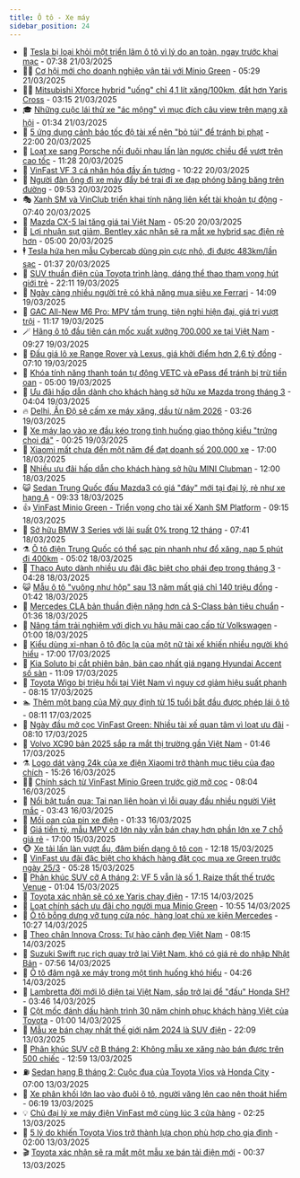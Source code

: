 ```yaml
---
title: Ô tô - Xe máy
sidebar_position: 24
---
```


<!-- dantri-o-to-xe-may:START -->
- 🤡 [Tesla bị loại khỏi một triển lãm ô tô vì lý do an toàn, ngay trước khai mạc](https://dantri.com.vn/o-to-xe-may/tesla-bi-loai-khoi-mot-trien-lam-o-to-vi-ly-do-an-toan-ngay-truoc-khai-mac-20250321112019623.htm) - 07:38 21/03/2025
- 🧑‍💻 [Cơ hội mới cho doanh nghiệp vận tải với Minio Green](https://dantri.com.vn/o-to-xe-may/co-hoi-moi-cho-doanh-nghiep-van-tai-voi-minio-green-20250321121536941.htm) - 05:29 21/03/2025
- 🧑‍💻 [Mitsubishi Xforce hybrid &quot;uống&quot; chỉ 4,1 lít xăng/100km, đắt hơn Yaris Cross](https://dantri.com.vn/o-to-xe-may/mitsubishi-xforce-hybrid-uong-chi-41-lit-xang100km-dat-hon-yaris-cross-20250321101132553.htm) - 03:15 21/03/2025
- 🎓 [Những cuộc lái thử xe &quot;ác mộng&quot; vì mục đích câu view trên mạng xã hội](https://dantri.com.vn/o-to-xe-may/nhung-cuoc-lai-thu-xe-ac-mong-vi-muc-dich-cau-view-tren-mang-xa-hoi-20250320234607940.htm) - 01:34 21/03/2025
- 🌊 [5 ứng dụng cảnh báo tốc độ tài xế nên &quot;bỏ túi&quot; để tránh bị phạt](https://dantri.com.vn/o-to-xe-may/5-ung-dung-canh-bao-toc-do-tai-xe-nen-bo-tui-de-tranh-bi-phat-20250320150944893.htm) - 22:00 20/03/2025
- 🥷 [Loạt xe sang Porsche nối đuôi nhau lấn làn ngược chiều để vượt trên cao tốc](https://dantri.com.vn/o-to-xe-may/loat-xe-sang-porsche-noi-duoi-nhau-lan-lan-nguoc-chieu-de-vuot-tren-cao-toc-20250320182435200.htm) - 11:28 20/03/2025
- 🤩 [VinFast VF 3 cá nhân hóa đầy ấn tượng](https://dantri.com.vn/o-to-xe-may/vinfast-vf-3-ca-nhan-hoa-day-an-tuong-20250320171637635.htm) - 10:22 20/03/2025
- 🫶 [Người đàn ông đi xe máy đẩy bé trai đi xe đạp phóng băng băng trên đường](https://dantri.com.vn/o-to-xe-may/nguoi-dan-ong-di-xe-may-day-be-trai-di-xe-dap-phong-bang-bang-tren-duong-20250320120800408.htm) - 09:53 20/03/2025
- 🎭 [Xanh SM và VinClub triển khai tính năng liên kết tài khoản tự động](https://dantri.com.vn/o-to-xe-may/xanh-sm-va-vinclub-trien-khai-tinh-nang-lien-ket-tai-khoan-tu-dong-20250320142723294.htm) - 07:40 20/03/2025
- 🌁 [Mazda CX-5 lại tăng giá tại Việt Nam](https://dantri.com.vn/o-to-xe-may/mazda-cx-5-lai-tang-gia-tai-viet-nam-20250320095456110.htm) - 05:20 20/03/2025
- 🦩 [Lợi nhuận sụt giảm, Bentley xác nhận sẽ ra mắt xe hybrid sạc điện rẻ hơn](https://dantri.com.vn/o-to-xe-may/loi-nhuan-sut-giam-bentley-xac-nhan-se-ra-mat-xe-hybrid-sac-dien-re-hon-20250320082833563.htm) - 05:00 20/03/2025
- 🕴 [Tesla hứa hẹn mẫu Cybercab dùng pin cực nhỏ, đi được 483km/lần sạc](https://dantri.com.vn/o-to-xe-may/tesla-hua-hen-mau-cybercab-dung-pin-cuc-nho-di-duoc-483kmlan-sac-20250320001049251.htm) - 01:37 20/03/2025
- 🎡 [SUV thuần điện của Toyota trình làng, dáng thể thao tham vọng hút giới trẻ](https://dantri.com.vn/o-to-xe-may/suv-thuan-dien-cua-toyota-trinh-lang-dang-the-thao-tham-vong-hut-gioi-tre-20250319220902383.htm) - 22:11 19/03/2025
- 📝 [Ngày càng nhiều người trẻ có khả năng mua siêu xe Ferrari](https://dantri.com.vn/o-to-xe-may/ngay-cang-nhieu-nguoi-tre-co-kha-nang-mua-sieu-xe-ferrari-20250319125604968.htm) - 14:09 19/03/2025
- 🧐 [GAC All-New M6 Pro: MPV tầm trung, tiện nghi hiện đại, giá trị vượt trội](https://dantri.com.vn/o-to-xe-may/gac-all-new-m6-pro-mpv-tam-trung-tien-nghi-hien-dai-gia-tri-vuot-troi-20250319181709683.htm) - 11:17 19/03/2025
- 🪄 [Hãng ô tô đầu tiên cán mốc xuất xưởng 700.000 xe tại Việt Nam](https://dantri.com.vn/o-to-xe-may/hang-o-to-dau-tien-can-moc-xuat-xuong-700000-xe-tai-viet-nam-20250319144508709.htm) - 09:27 19/03/2025
- 🧰 [Đấu giá lô xe Range Rover và Lexus, giá khởi điểm hơn 2,6 tỷ đồng](https://dantri.com.vn/o-to-xe-may/dau-gia-lo-xe-range-rover-va-lexus-gia-khoi-diem-hon-26-ty-dong-20250319120350280.htm) - 07:10 19/03/2025
- 🚀 [Khóa tính năng thanh toán tự động VETC và ePass để tránh bị trừ tiền oan](https://dantri.com.vn/o-to-xe-may/khoa-tinh-nang-thanh-toan-tu-dong-vetc-va-epass-de-tranh-bi-tru-tien-oan-20250319101453735.htm) - 05:00 19/03/2025
- 💪 [Ưu đãi hấp dẫn dành cho khách hàng sở hữu xe Mazda trong tháng 3](https://dantri.com.vn/o-to-xe-may/uu-dai-hap-dan-danh-cho-khach-hang-so-huu-xe-mazda-trong-thang-3-20250319105322072.htm) - 04:04 19/03/2025
- 🔥 [Delhi, Ấn Độ sẽ cấm xe máy xăng, dầu từ năm 2026](https://dantri.com.vn/o-to-xe-may/delhi-an-do-se-cam-xe-may-xang-dau-tu-nam-2026-20250319100404765.htm) - 03:26 19/03/2025
- 🐲 [Xe máy lao vào xe đầu kéo trong tình huống giao thông kiểu &quot;trứng chọi đá&quot;](https://dantri.com.vn/o-to-xe-may/xe-may-lao-vao-xe-dau-keo-trong-tinh-huong-giao-thong-kieu-trung-choi-da-20250319001648284.htm) - 00:25 19/03/2025
- 🌋 [Xiaomi mất chưa đến một năm để đạt doanh số 200.000 xe](https://dantri.com.vn/o-to-xe-may/xiaomi-mat-chua-den-mot-nam-de-dat-doanh-so-200000-xe-20250318165720121.htm) - 17:00 18/03/2025
- 🤩 [Nhiều ưu đãi hấp dẫn cho khách hàng sở hữu MINI Clubman](https://dantri.com.vn/o-to-xe-may/nhieu-uu-dai-hap-dan-cho-khach-hang-so-huu-mini-clubman-20250318185110363.htm) - 12:00 18/03/2025
- 😺 [Sedan Trung Quốc đấu Mazda3 có giá &quot;đáy&quot; mới tại đại lý, rẻ như xe hạng A](https://dantri.com.vn/o-to-xe-may/sedan-trung-quoc-dau-mazda3-co-gia-day-moi-tai-dai-ly-re-nhu-xe-hang-a-20250318113913396.htm) - 09:33 18/03/2025
- 👍 [VinFast Minio Green - Triển vọng cho tài xế Xanh SM Platform](https://dantri.com.vn/o-to-xe-may/vinfast-minio-green-trien-vong-cho-tai-xe-xanh-sm-platform-20250318160821105.htm) - 09:15 18/03/2025
- 🎃 [Sở hữu BMW 3 Series với lãi suất 0% trong 12 tháng](https://dantri.com.vn/o-to-xe-may/so-huu-bmw-3-series-voi-lai-suat-0-trong-12-thang-20250318142741116.htm) - 07:41 18/03/2025
- ⚗️ [Ô tô điện Trung Quốc có thể sạc pin nhanh như đổ xăng, nạp 5 phút đi 400km](https://dantri.com.vn/o-to-xe-may/o-to-dien-trung-quoc-co-the-sac-pin-nhanh-nhu-do-xang-nap-5-phut-di-400km-20250318115414984.htm) - 05:02 18/03/2025
- 🦄 [Thaco Auto dành nhiều ưu đãi đặc biệt cho phái đẹp trong tháng 3](https://dantri.com.vn/o-to-xe-may/thaco-auto-danh-nhieu-uu-dai-dac-biet-cho-phai-dep-trong-thang-3-20250318112743141.htm) - 04:28 18/03/2025
- 😺 [Mẫu ô tô &quot;vuông như hộp&quot; sau 13 năm mất giá chỉ 140 triệu đồng](https://dantri.com.vn/o-to-xe-may/mau-o-to-vuong-nhu-hop-sau-13-nam-mat-gia-chi-140-trieu-dong-20250317132536506.htm) - 01:42 18/03/2025
- 💼 [Mercedes CLA bản thuần điện nặng hơn cả S-Class bản tiêu chuẩn](https://dantri.com.vn/o-to-xe-may/mercedes-cla-ban-thuan-dien-nang-hon-ca-s-class-ban-tieu-chuan-20250317122329262.htm) - 01:36 18/03/2025
- 💃 [Nâng tầm trải nghiệm với dịch vụ hậu mãi cao cấp từ Volkswagen](https://dantri.com.vn/o-to-xe-may/nang-tam-trai-nghiem-voi-dich-vu-hau-mai-cao-cap-tu-volkswagen-20250317172816787.htm) - 01:00 18/03/2025
- 🚀 [Kiểu dùng xi-nhan ô tô độc lạ của một nữ tài xế khiến nhiều người khó hiểu](https://dantri.com.vn/o-to-xe-may/kieu-dung-xi-nhan-o-to-doc-la-cua-mot-nu-tai-xe-khien-nhieu-nguoi-kho-hieu-20250317191344686.htm) - 17:00 17/03/2025
- 🤩 [Kia Soluto bị cắt phiên bản, bản cao nhất giá ngang Hyundai Accent số sàn](https://dantri.com.vn/o-to-xe-may/kia-soluto-bi-cat-phien-ban-ban-cao-nhat-gia-ngang-hyundai-accent-so-san-20250317140759817.htm) - 11:09 17/03/2025
- 💪 [Toyota Wigo bị triệu hồi tại Việt Nam vì nguy cơ giảm hiệu suất phanh](https://dantri.com.vn/o-to-xe-may/toyota-wigo-bi-trieu-hoi-tai-viet-nam-vi-nguy-co-giam-hieu-suat-phanh-20250317115339685.htm) - 08:15 17/03/2025
- 🏊 [Thêm một bang của Mỹ quy định từ 15 tuổi bắt đầu được phép lái ô tô](https://dantri.com.vn/o-to-xe-may/them-mot-bang-cua-my-quy-dinh-tu-15-tuoi-bat-dau-duoc-phep-lai-o-to-20250317144026586.htm) - 08:11 17/03/2025
- 💄 [Ngày đầu mở cọc VinFast Green: Nhiều tài xế quan tâm vì loạt ưu đãi](https://dantri.com.vn/o-to-xe-may/ngay-dau-mo-coc-vinfast-green-nhieu-tai-xe-quan-tam-vi-loat-uu-dai-20250317150351121.htm) - 08:10 17/03/2025
- 👺 [Volvo XC90 bản 2025 sắp ra mắt thị trường gần Việt Nam](https://dantri.com.vn/o-to-xe-may/volvo-xc90-ban-2025-sap-ra-mat-thi-truong-gan-viet-nam-20250317084347318.htm) - 01:46 17/03/2025
- ⚗️ [Logo dát vàng 24k của xe điện Xiaomi trở thành mục tiêu của đạo chích](https://dantri.com.vn/o-to-xe-may/logo-dat-vang-24k-cua-xe-dien-xiaomi-tro-thanh-muc-tieu-cua-dao-chich-20250316172507180.htm) - 15:26 16/03/2025
- 🧑‍🏫 [Chính sách từ VinFast Minio Green trước giờ mở cọc](https://dantri.com.vn/o-to-xe-may/chinh-sach-tu-vinfast-minio-green-truoc-gio-mo-coc-20250316145203412.htm) - 08:04 16/03/2025
- 🦒 [Nổi bật tuần qua: Tai nạn liên hoàn vì lỗi quay đầu nhiều người Việt mắc](https://dantri.com.vn/o-to-xe-may/noi-bat-tuan-qua-tai-nan-lien-hoan-vi-loi-quay-dau-nhieu-nguoi-viet-mac-20250316102354087.htm) - 03:43 16/03/2025
- 🐘 [Mối oan của pin xe điện](https://dantri.com.vn/o-to-xe-may/moi-oan-cua-pin-xe-dien-20250316013031388.htm) - 01:33 16/03/2025
- 🧠 [Giá tiền tỷ, mẫu MPV cỡ lớn này vẫn bán chạy hơn phần lớn xe 7 chỗ giá rẻ](https://dantri.com.vn/o-to-xe-may/gia-tien-ty-mau-mpv-co-lon-nay-van-ban-chay-hon-phan-lon-xe-7-cho-gia-re-20250315160120232.htm) - 17:00 15/03/2025
- 🐵 [Xe tải lấn làn vượt ẩu, đâm biến dạng ô tô con](https://dantri.com.vn/o-to-xe-may/xe-tai-lan-lan-vuot-au-dam-bien-dang-o-to-con-20250315161917516.htm) - 12:18 15/03/2025
- 🤭 [VinFast ưu đãi đặc biệt cho khách hàng đặt cọc mua xe Green trước ngày 25/3](https://dantri.com.vn/o-to-xe-may/vinfast-uu-dai-dac-biet-cho-khach-hang-dat-coc-mua-xe-green-truoc-ngay-253-20250315114514835.htm) - 05:28 15/03/2025
- 🤠 [Phân khúc SUV cỡ A tháng 2: VF 5 vẫn là số 1, Raize thất thế trước Venue](https://dantri.com.vn/o-to-xe-may/phan-khuc-suv-co-a-thang-2-vf-5-van-la-so-1-raize-that-the-truoc-venue-20250314120245316.htm) - 01:04 15/03/2025
- 🫶 [Toyota xác nhận sẽ có xe Yaris chạy điện](https://dantri.com.vn/o-to-xe-may/toyota-xac-nhan-se-co-xe-yaris-chay-dien-20250315000630468.htm) - 17:15 14/03/2025
- 🚀 [Loạt chính sách ưu đãi cho người mua Minio Green](https://dantri.com.vn/o-to-xe-may/loat-chinh-sach-uu-dai-cho-nguoi-mua-minio-green-20250314174256593.htm) - 10:55 14/03/2025
- 🎊 [Ô tô bỗng dưng vỡ tung cửa nóc, hàng loạt chủ xe kiện Mercedes](https://dantri.com.vn/o-to-xe-may/o-to-bong-dung-vo-tung-cua-noc-hang-loat-chu-xe-kien-mercedes-20250314162709727.htm) - 10:27 14/03/2025
- 🦄 [Theo chân Innova Cross: Tự hào cảnh đẹp Việt Nam](https://dantri.com.vn/o-to-xe-may/theo-chan-innova-cross-tu-hao-canh-dep-viet-nam-20250314103120099.htm) - 08:15 14/03/2025
- 🥷 [Suzuki Swift rục rịch quay trở lại Việt Nam, khó có giá rẻ do nhập Nhật Bản](https://dantri.com.vn/o-to-xe-may/suzuki-swift-ruc-rich-quay-tro-lai-viet-nam-kho-co-gia-re-do-nhap-nhat-ban-20250314111138996.htm) - 07:56 14/03/2025
- 🦏 [Ô tô đâm ngã xe máy trong một tình huống khó hiểu](https://dantri.com.vn/o-to-xe-may/o-to-dam-nga-xe-may-trong-mot-tinh-huong-kho-hieu-20250314112004762.htm) - 04:26 14/03/2025
- 🤗 [Lambretta đời mới lộ diện tại Việt Nam, sắp trở lại để &quot;đấu&quot; Honda SH?](https://dantri.com.vn/o-to-xe-may/lambretta-doi-moi-lo-dien-tai-viet-nam-sap-tro-lai-de-dau-honda-sh-20250314104513954.htm) - 03:46 14/03/2025
- 🐲 [Cột mốc đánh dấu hành trình 30 năm chinh phục khách hàng Việt của Toyota](https://dantri.com.vn/o-to-xe-may/cot-moc-danh-dau-hanh-trinh-30-nam-chinh-phuc-khach-hang-viet-cua-toyota-20250313161557550.htm) - 01:00 14/03/2025
- 🤭 [Mẫu xe bán chạy nhất thế giới năm 2024 là SUV điện](https://dantri.com.vn/o-to-xe-may/mau-xe-ban-chay-nhat-the-gioi-nam-2024-la-suv-dien-20250313174315453.htm) - 22:09 13/03/2025
- 🐻 [Phân khúc SUV cỡ B tháng 2: Không mẫu xe xăng nào bán được trên 500 chiếc](https://dantri.com.vn/o-to-xe-may/phan-khuc-suv-co-b-thang-2-khong-mau-xe-xang-nao-ban-duoc-tren-500-chiec-20250313152141592.htm) - 12:59 13/03/2025
- ⛽️ [Sedan hạng B tháng 2: Cuộc đua của Toyota Vios và Honda City](https://dantri.com.vn/o-to-xe-may/sedan-hang-b-thang-2-cuoc-dua-cua-toyota-vios-va-honda-city-20250313111029412.htm) - 07:00 13/03/2025
- 🫣 [Xe phân khối lớn lao vào đuôi ô tô, người văng lên cao nên thoát hiểm](https://dantri.com.vn/o-to-xe-may/xe-phan-khoi-lon-lao-vao-duoi-o-to-nguoi-vang-len-cao-nen-thoat-hiem-20250313122523833.htm) - 06:19 13/03/2025
- 💡 [Chủ đại lý xe máy điện VinFast mở cùng lúc 3 cửa hàng](https://dantri.com.vn/o-to-xe-may/chu-dai-ly-xe-may-dien-vinfast-mo-cung-luc-3-cua-hang-20250313090945640.htm) - 02:25 13/03/2025
- 💪 [5 lý do khiến Toyota Vios trở thành lựa chọn phù hợp cho gia đình](https://dantri.com.vn/o-to-xe-may/5-ly-do-khien-toyota-vios-tro-thanh-lua-chon-phu-hop-cho-gia-dinh-20250312120558243.htm) - 02:00 13/03/2025
- 🎬 [Toyota xác nhận sẽ ra mắt một mẫu xe bán tải điện mới](https://dantri.com.vn/o-to-xe-may/toyota-xac-nhan-se-ra-mat-mot-mau-xe-ban-tai-dien-moi-20250312235741189.htm) - 00:37 13/03/2025<!-- dantri-o-to-xe-may:END -->
